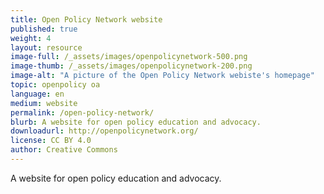 ```yaml
---
title: Open Policy Network website
published: true
weight: 4
layout: resource
image-full: /_assets/images/openpolicynetwork-500.png
image-thumb: /_assets/images/openpolicynetwork-200.png
image-alt: "A picture of the Open Policy Network webiste's homepage"
topic: openpolicy oa
language: en
medium: website
permalink: /open-policy-network/
blurb: A website for open policy education and advocacy.
downloadurl: http://openpolicynetwork.org/
license: CC BY 4.0
author: Creative Commons
---
```


A website for open policy education and advocacy.
